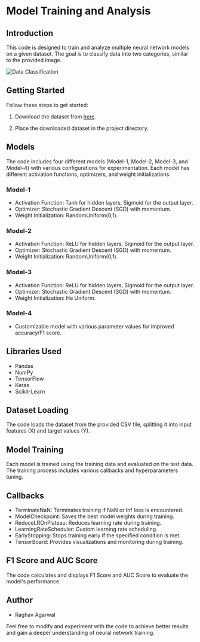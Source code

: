 # Model Training and Analysis

## Introduction

This code is designed to train and analyze multiple neural network models on a given dataset. The goal is to classify data into two categories, similar to the provided image.

![Data Classification](https://i.imgur.com/33ptOFy.png)

## Getting Started

Follow these steps to get started:

1. Download the dataset from [here](https://drive.google.com/file/d/15dCNcmKskcFVjs7R0ElQkR61Ex53uJpM/view?usp=sharing).

2. Place the downloaded dataset in the project directory.

## Models

The code includes four different models (Model-1, Model-2, Model-3, and Model-4) with various configurations for experimentation. Each model has different activation functions, optimizers, and weight initializations.

### Model-1

- Activation Function: Tanh for hidden layers, Sigmoid for the output layer.
- Optimizer: Stochastic Gradient Descent (SGD) with momentum.
- Weight Initialization: RandomUniform(0,1).

### Model-2

- Activation Function: ReLU for hidden layers, Sigmoid for the output layer.
- Optimizer: Stochastic Gradient Descent (SGD) with momentum.
- Weight Initialization: RandomUniform(0,1).

### Model-3

- Activation Function: ReLU for hidden layers, Sigmoid for the output layer.
- Optimizer: Stochastic Gradient Descent (SGD) with momentum.
- Weight Initialization: He Uniform.

### Model-4

- Customizable model with various parameter values for improved accuracy/F1 score.

## Libraries Used

- Pandas
- NumPy
- TensorFlow
- Keras
- Scikit-Learn

## Dataset Loading

The code loads the dataset from the provided CSV file, splitting it into input features (X) and target values (Y).

## Model Training

Each model is trained using the training data and evaluated on the test data. The training process includes various callbacks and hyperparameters tuning.

## Callbacks

- TerminateNaN: Terminates training if NaN or Inf loss is encountered.
- ModelCheckpoint: Saves the best model weights during training.
- ReduceLROnPlateau: Reduces learning rate during training.
- LearningRateScheduler: Custom learning rate scheduling.
- EarlyStopping: Stops training early if the specified condition is met.
- TensorBoard: Provides visualizations and monitoring during training.

## F1 Score and AUC Score

The code calculates and displays F1 Score and AUC Score to evaluate the model's performance.

## Author

- Raghav Agarwal

Feel free to modify and experiment with the code to achieve better results and gain a deeper understanding of neural network training.
